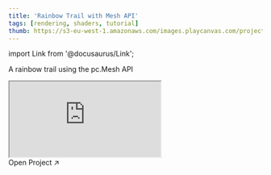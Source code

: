 ```yaml
---
title: 'Rainbow Trail with Mesh API'
tags: [rendering, shaders, tutorial]
thumb: https://s3-eu-west-1.amazonaws.com/images.playcanvas.com/projects/12/733569/6226C8-image-75.jpg
---
```


import Link from '@docusaurus/Link';

A rainbow trail using the pc.Mesh API

<div className="iframe-container">
    <iframe src="https://playcanv.as/p/jGeaTg6B/" title="Rainbow Trail with Mesh API" allow="camera; microphone; xr-spatial-tracking; fullscreen" allowfullscreen></iframe>
</div>

<Link to='https://playcanvas.com/project/733569/'>Open Project ↗</Link>
